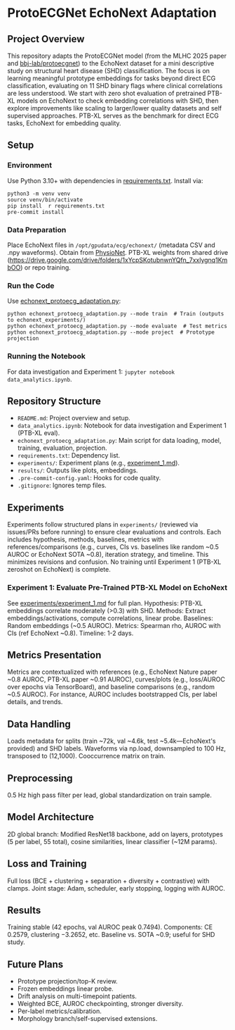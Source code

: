 
# ProtoECGNet EchoNext Adaptation

## Project Overview
This repository adapts the ProtoECGNet model (from the MLHC 2025 paper and [bbj-lab/protoecgnet](https://github.com/bbj-lab/protoecgnet)) to the EchoNext dataset for a mini descriptive study on structural heart disease (SHD) classification. The focus is on learning meaningful prototype embeddings for tasks beyond direct ECG classification, evaluating on 11 SHD binary flags where clinical correlations are less understood. We start with zero shot evaluation of pretrained PTB-XL models on EchoNext to check embedding correlations with SHD, then explore improvements like scaling to larger/lower quality datasets and self supervised approaches. PTB-XL serves as the benchmark for direct ECG tasks, EchoNext for embedding quality.

## Setup
### Environment
Use Python 3.10+ with dependencies in [requirements.txt](requirements.txt). Install via:
```
python3 -m venv venv
source venv/bin/activate
pip install  r requirements.txt
pre-commit install
```

### Data Preparation
Place EchoNext files in `/opt/gpudata/ecg/echonext/` (metadata CSV and .npy waveforms). Obtain from [PhysioNet](https://physionet.org/content/echonext/1.0.0/). PTB-XL weights from shared drive (https://drive.google.com/drive/folders/1xYcpSKotubnwnYQfn_7xxlygnq1KmbOO) or repo training.

### Run the Code
Use [echonext_protoecg_adaptation.py](echonext_protoecg_adaptation.py):
```
python echonext_protoecg_adaptation.py --mode train  # Train (outputs to echonext_experiments/)
python echonext_protoecg_adaptation.py --mode evaluate  # Test metrics
python echonext_protoecg_adaptation.py --mode project  # Prototype projection
```

### Running the Notebook
For data investigation and Experiment 1: `jupyter notebook data_analytics.ipynb`.

## Repository Structure
- `README.md`: Project overview and setup.
- `data_analytics.ipynb`: Notebook for data investigation and Experiment 1 (PTB-XL eval).
- `echonext_protoecg_adaptation.py`: Main script for data loading, model, training, evaluation, projection.
- `requirements.txt`: Dependency list.
- `experiments/`: Experiment plans (e.g., [experiment_1.md](experiments/experiment_1.md)).
- `results/`: Outputs like plots, embeddings.
- `.pre-commit-config.yaml`: Hooks for code quality.
- `.gitignore`: Ignores temp files.

## Experiments
Experiments follow structured plans in `experiments/` (reviewed via issues/PRs before running) to ensure clear evaluations and controls. Each includes hypothesis, methods, baselines, metrics with references/comparisons (e.g., curves, CIs vs. baselines like random ~0.5 AUROC or EchoNext SOTA ~0.8), iteration strategy, and timeline. This minimizes revisions and confusion. No training until Experiment 1 (PTB-XL zeroshot on EchoNext) is complete.

### Experiment 1: Evaluate Pre-Trained PTB-XL Model on EchoNext
See [experiments/experiment_1.md](experiments/experiment_1.md) for full plan. Hypothesis: PTB-XL embeddings correlate moderately (>0.3) with SHD. Methods: Extract embeddings/activations, compute correlations, linear probe. Baselines: Random embeddings (~0.5 AUROC). Metrics: Spearman rho, AUROC with CIs (ref EchoNext ~0.8). Timeline: 1-2 days.

## Metrics Presentation
Metrics are contextualized with references (e.g., EchoNext Nature paper ~0.8 AUROC, PTB-XL paper ~0.91 AUROC), curves/plots (e.g., loss/AUROC over epochs via TensorBoard), and baseline comparisons (e.g., random ~0.5 AUROC). For instance, AUROC includes bootstrapped CIs, per label details, and trends.

## Data Handling
Loads metadata for splits (train ~72k, val ~4.6k, test ~5.4k—EchoNext's provided) and SHD labels. Waveforms via np.load, downsampled to 100 Hz, transposed to (12,1000). Cooccurrence matrix on train.

## Preprocessing
0.5 Hz high pass filter per lead, global standardization on train sample.

## Model Architecture
2D global branch: Modified ResNet18 backbone, add on layers, prototypes (5 per label, 55 total), cosine similarities, linear classifier (~12M params).

## Loss and Training
Full loss (BCE + clustering + separation + diversity + contrastive) with clamps. Joint stage: Adam, scheduler, early stopping, logging with AUROC.

## Results
Training stable (42 epochs, val AUROC peak 0.7494). Components: CE 0.2579, clustering −3.2652, etc. Baseline vs. SOTA ~0.9; useful for SHD study.

## Future Plans
- Prototype projection/top-K review.
- Frozen embeddings linear probe.
- Drift analysis on multi-timepoint patients.
- Weighted BCE, AUROC checkpointing, stronger diversity.
- Per-label metrics/calibration.
- Morphology branch/self-supervised extensions.


